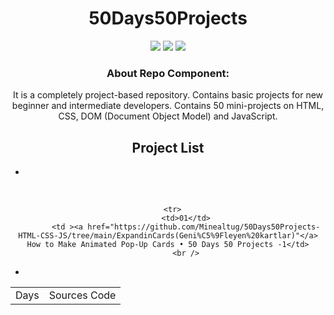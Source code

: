 # 50Days50Projects
<p align="center"><img src="https://camo.githubusercontent.com/d5018e8d6194afbc0a7874bf55df5e7b0111f8abe4e622ae2200b124e33d6fe2/68747470733a2f2f736b696c6c69636f6e732e6465762f69636f6e733f693d68746d6c"> </img>
   <img src="https://camo.githubusercontent.com/0e09bd8aa8f06b2a1946dddff9415ba1df25f461852741979c5bb7bdc4860908/68747470733a2f2f736b696c6c69636f6e732e6465762f69636f6e733f693d637373"> </img>
   <img src ="https://camo.githubusercontent.com/a4199191bff0e00930a78bbcd5f4257c4db4efc3d4bf3b19ca16041751b4c1be/68747470733a2f2f736b696c6c69636f6e732e6465762f69636f6e733f693d6a73"></img>
</p>

<h3>About Repo Component:</h3>
   
   
   <p>
      
It is a completely project-based repository.
Contains basic projects for new beginner and intermediate developers.
Contains 50 mini-projects on HTML, CSS, DOM (Document Object Model) and JavaScript.</p>

<h2  align="center">Project List</h2>
<ul>
   <li></li>
</ul>

<table > <body style="text-align: center" >
        <tr>
            <td>Days</td>
            <td>Sources Code</td>
            <br />
   </tr>
   
      <tr>
            <td>01</td>
            <td ><a href="https://github.com/Minealtug/50Days50Projects-HTML-CSS-JS/tree/main/ExpandinCards(Geni%C5%9Fleyen%20kartlar)"</a> How to Make Animated Pop-Up Cards • 50 Days 50 Projects -1</td>
            <br />
   </tr>
           
   </body>

<ul>
   <li></li>
</ul>
   
       
</table>
